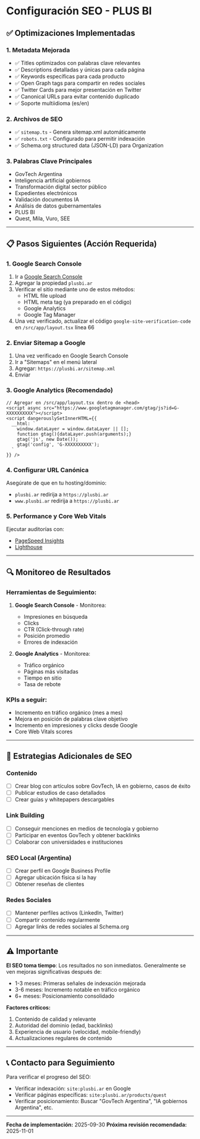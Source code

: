 # Configuración SEO - PLUS BI

## ✅ Optimizaciones Implementadas

### 1. **Metadata Mejorada**
- ✅ Titles optimizados con palabras clave relevantes
- ✅ Descriptions detalladas y únicas para cada página
- ✅ Keywords específicas para cada producto
- ✅ Open Graph tags para compartir en redes sociales
- ✅ Twitter Cards para mejor presentación en Twitter
- ✅ Canonical URLs para evitar contenido duplicado
- ✅ Soporte multiidioma (es/en)

### 2. **Archivos de SEO**
- ✅ `sitemap.ts` - Genera sitemap.xml automáticamente
- ✅ `robots.txt` - Configurado para permitir indexación
- ✅ Schema.org structured data (JSON-LD) para Organization

### 3. **Palabras Clave Principales**
- GovTech Argentina
- Inteligencia artificial gobiernos
- Transformación digital sector público
- Expedientes electrónicos
- Validación documentos IA
- Análisis de datos gubernamentales
- PLUS BI
- Quest, Mila, Vuro, SEE

---

## 📋 Pasos Siguientes (Acción Requerida)

### 1. **Google Search Console**
1. Ir a [Google Search Console](https://search.google.com/search-console)
2. Agregar la propiedad `plusbi.ar`
3. Verificar el sitio mediante uno de estos métodos:
   - HTML file upload
   - HTML meta tag (ya preparado en el código)
   - Google Analytics
   - Google Tag Manager
4. Una vez verificado, actualizar el código `google-site-verification-code` en `/src/app/layout.tsx` línea 66

### 2. **Enviar Sitemap a Google**
1. Una vez verificado en Google Search Console
2. Ir a "Sitemaps" en el menú lateral
3. Agregar: `https://plusbi.ar/sitemap.xml`
4. Enviar

### 3. **Google Analytics** (Recomendado)
```tsx
// Agregar en /src/app/layout.tsx dentro de <head>
<script async src="https://www.googletagmanager.com/gtag/js?id=G-XXXXXXXXXX"></script>
<script dangerouslySetInnerHTML={{
  __html: `
    window.dataLayer = window.dataLayer || [];
    function gtag(){dataLayer.push(arguments);}
    gtag('js', new Date());
    gtag('config', 'G-XXXXXXXXXX');
  `
}} />
```

### 4. **Configurar URL Canónica**
Asegúrate de que en tu hosting/dominio:
- `plusbi.ar` redirija a `https://plusbi.ar`
- `www.plusbi.ar` redirija a `https://plusbi.ar`

### 5. **Performance y Core Web Vitals**
Ejecutar auditorías con:
- [PageSpeed Insights](https://pagespeed.web.dev/)
- [Lighthouse](https://chrome.google.com/webstore/detail/lighthouse)

---

## 🔍 Monitoreo de Resultados

### Herramientas de Seguimiento:
1. **Google Search Console** - Monitorea:
   - Impresiones en búsqueda
   - Clicks
   - CTR (Click-through rate)
   - Posición promedio
   - Errores de indexación

2. **Google Analytics** - Monitorea:
   - Tráfico orgánico
   - Páginas más visitadas
   - Tiempo en sitio
   - Tasa de rebote

### KPIs a seguir:
- Incremento en tráfico orgánico (mes a mes)
- Mejora en posición de palabras clave objetivo
- Incremento en impresiones y clicks desde Google
- Core Web Vitals scores

---

## 🎯 Estrategias Adicionales de SEO

### Contenido
- [ ] Crear blog con artículos sobre GovTech, IA en gobierno, casos de éxito
- [ ] Publicar estudios de caso detallados
- [ ] Crear guías y whitepapers descargables

### Link Building
- [ ] Conseguir menciones en medios de tecnología y gobierno
- [ ] Participar en eventos GovTech y obtener backlinks
- [ ] Colaborar con universidades e instituciones

### SEO Local (Argentina)
- [ ] Crear perfil en Google Business Profile
- [ ] Agregar ubicación física si la hay
- [ ] Obtener reseñas de clientes

### Redes Sociales
- [ ] Mantener perfiles activos (LinkedIn, Twitter)
- [ ] Compartir contenido regularmente
- [ ] Agregar links de redes sociales al Schema.org

---

## ⚠️ Importante

**El SEO toma tiempo**: Los resultados no son inmediatos. Generalmente se ven mejoras significativas después de:
- 1-3 meses: Primeras señales de indexación mejorada
- 3-6 meses: Incremento notable en tráfico orgánico
- 6+ meses: Posicionamiento consolidado

**Factores críticos:**
1. Contenido de calidad y relevante
2. Autoridad del dominio (edad, backlinks)
3. Experiencia de usuario (velocidad, mobile-friendly)
4. Actualizaciones regulares de contenido

---

## 📞 Contacto para Seguimiento

Para verificar el progreso del SEO:
- Verificar indexación: `site:plusbi.ar` en Google
- Verificar páginas específicas: `site:plusbi.ar/products/quest`
- Verificar posicionamiento: Buscar "GovTech Argentina", "IA gobiernos Argentina", etc.

---

**Fecha de implementación:** 2025-09-30
**Próxima revisión recomendada:** 2025-11-01
